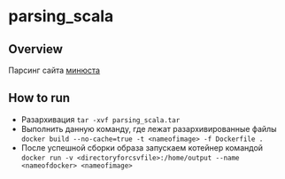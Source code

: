 # parsing_scala

## Overview

Парсинг сайта [минюста](http://unro.minjust.ru/NKOForeignAgent.aspx)

## How to run

- Разархивация `tar -xvf parsing_scala.tar`
- Выполнить данную команду, где лежат разархивированные файлы `docker build --no-cache=true -t <nameofimage> -f Dockerfile . `
- После успешной сборки образа запускаем котейнер командой `docker run -v <directoryforcsvfile>:/home/output --name <nameofdocker> <nameofimage>`